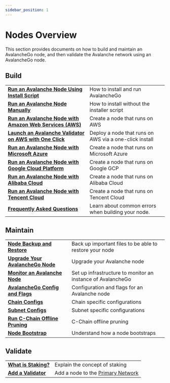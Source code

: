 ```yaml
---
sidebar_position: 1
---
```


# Nodes Overview

This section provides documents on how to build and maintain an AvalancheGo
node, and then validate the Avalanche network using an AvalancheGo node.

## Build

|                                                                                                                                     |                                             |
| :---------------------------------------------------------------------------------------------------------------------------------- | :------------------------------------------ |
| [**Run an Avalanche Node Using Install Script**](./build/set-up-node-with-installer.md)                                             | How to install and run AvalancheGo          |
| [**Run an Avalanche Node Manually**](./build/run-avalanche-node-manually.md)                                                        | How to install without the installer script |
| [**Run an Avalanche Node with Amazon Web Services (AWS)**](./build/setting-up-an-avalanche-node-with-amazon-web-services-aws.md) | Create a node that runs on AWS              |
| [**Launch an Avalanche Validator on AWS with One Click**](./build/launch-an-avalanche-validator-on-aws-with-one-click.md) | Deploy a node that runs on AWS via a one-click install              |
| [**Run an Avalanche Node with Microsoft Azure**](./build/set-up-an-avalanche-node-with-microsoft-azure.md)                       | Create a node that runs on Microsoft Azure  |
| [**Run an Avalanche Node with Google Cloud Platform**](./build/set-up-an-avalanche-node-with-google-cloud-platform.md)                      | Create a node that runs on Google GCP       |
| [**Run an Avalanche Node with Alibaba Cloud**](./build/set-up-node-on-alibaba-cloud.md)     | Create a node that runs on Alibaba Cloud       |
| [**Run an Avalanche Node with Tencent Cloud**](./build/set-up-node-on-tencent-cloud.md)     | Create a node that runs on Tencent Cloud       |
| [**Frequently Asked Questions**](./build/FAQ.md)     | Learn about common errors when building your node.       |

## Maintain

|                                                                                  |                                                             |
| :------------------------------------------------------------------------------- | :---------------------------------------------------------- |
| [**Node Backup and Restore**](./maintain/node-backup-and-restore.md)             | Back up important files to be able to restore your node     |
| [**Upgrade Your AvalancheGo Node**](./maintain/upgrade-your-avalanchego-node.md) | Upgrade your Avalanche node                                 |
| [**Monitor an Avalanche Node**](./maintain/setting-up-node-monitoring.md)        | Set up infrastructure to monitor an instance of AvalancheGo |
| [**AvalancheGo Config and Flags**](./maintain/avalanchego-config-flags.md)       | Configuration and flags for an Avalanche node               |
| [**Chain Configs**](./maintain/chain-config-flags.md)                            | Chain specific configurations                               |
| [**Subnet Configs**](./maintain/subnet-configs.md)                               | Subnet specific configurations                              |
| [**Run C-Chain Offline Pruning**](./maintain/run-offline-pruning.md)             | C-Chain offline pruning                                     |
| [**Node Bootstrap**](./maintain/node-bootstrap.md)             | Understand how a node bootstraps                                     |

## Validate

|                                                      |                                                                                        |
| :--------------------------------------------------- | :------------------------------------------------------------------------------------- |
| [**What is Staking?**](./validate/staking.md)        | Explain the concept of staking                                                         |
| [**Add a Validator**](./validate/add-a-validator.md) | Add a node to the [Primary Network](../overview/getting-started/avalanche-platform.md) |
